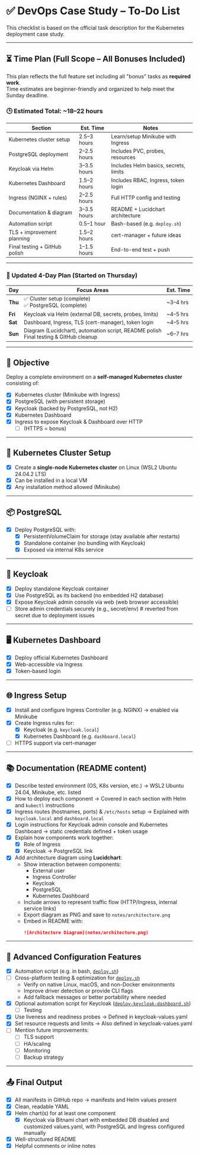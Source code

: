 # ✅ DevOps Case Study – To-Do List
This checklist is based on the official task description for the Kubernetes deployment case study.

---

## ⏳ Time Plan (Full Scope – All Bonuses Included)  
This plan reflects the full feature set including all "bonus" tasks as **required work**.  
Time estimates are beginner-friendly and organized to help meet the Sunday deadline.

### 🕒 Estimated Total: **~18–22 hours**  
| Section                        | Est. Time        | Notes |
|-------------------------------|------------------|-------|
| Kubernetes cluster setup      | 2.5–3 hours      | Learn/setup Minikube with Ingress |
| PostgreSQL deployment         | 2–2.5 hours      | Includes PVC, probes, resources |
| Keycloak via Helm             | 3–3.5 hours      | Includes Helm basics, secrets, limits |
| Kubernetes Dashboard          | 1.5–2 hours      | Includes RBAC, Ingress, token login |
| Ingress (NGINX + rules)       | 2–2.5 hours      | Full HTTP config and testing |
| Documentation & diagram       | 3–3.5 hours      | README + Lucidchart architecture |
| Automation script             | 0.5–1 hour       | Bash-based (e.g. `deploy.sh`) |
| TLS + improvement planning    | 1.5–2 hours      | cert-manager + future ideas |
| Final testing + GitHub polish | 1–1.5 hours      | End-to-end test + push |

---

### 📆 Updated 4-Day Plan (Started on Thursday)  
| Day       | Focus Areas                                                    | Est. Time |
|-----------|----------------------------------------------------------------|-----------|
| **Thu**   | ✅ Cluster setup (complete) <br> ✅ PostgreSQL (complete)     | ~3–4 hrs |
| **Fri**   | Keycloak via Helm (external DB, secrets, probes, limits)       | ~4–5 hrs |
| **Sat**   | Dashboard, Ingress, TLS (cert-manager), token login            | ~4–5 hrs |
| **Sun**   | Diagram (Lucidchart), automation script, README polish <br> Final testing & GitHub cleanup | ~6–7 hrs |

---

## 🧱 Objective  
Deploy a complete environment on a **self-managed Kubernetes cluster** consisting of:

- [x] Kubernetes cluster (Minikube with Ingress)
- [x] PostgreSQL (with persistent storage)
- [x] Keycloak (backed by PostgreSQL, not H2)
- [x] Kubernetes Dashboard
- [x] Ingress to expose Keycloak & Dashboard over HTTP 
  - [ ] (HTTPS = bonus)

---

## 🔧 Kubernetes Cluster Setup  
- [x] Create a **single-node Kubernetes cluster** on Linux (WSL2 Ubuntu 24.04.2 LTS)
- [x] Can be installed in a local VM
- [x] Any installation method allowed (Minikube)

---

## 📦 PostgreSQL  
- [x] Deploy PostgreSQL with:
  - [x] PersistentVolumeClaim for storage (stay available after restarts)
  - [x] Standalone container (no bundling with Keycloak)
  - [x] Exposed via internal K8s service

---

## 🧩 Keycloak  
- [x] Deploy standalone Keycloak container
- [x] Use PostgreSQL as its backend (no embedded H2 database)
- [x] Expose Keycloak admin console via web (web browser accessible)
- [ ] Store admin credentials securely (e.g., secret/env)                     # reverted from secret due to deployment issues 

---

## 🖥️ Kubernetes Dashboard  
- [x] Deploy official Kubernetes Dashboard
- [x] Web-accessible via Ingress
- [x] Token-based login

---

## 🌐 Ingress Setup  
- [x] Install and configure Ingress Controller (e.g. NGINX) -> enabled via Minikube
- [x] Create Ingress rules for:
  - [x] Keycloak (e.g. `keycloak.local`)
  - [x] Kubernetes Dashboard (e.g. `dashboard.local`)
- [ ] HTTPS support via cert-manager

---

## 📚 Documentation (README content)
- [x] Describe tested environment (OS, K8s version, etc.) ->  WSL2 Ubuntu 24.04, Minikube, etc. listed
- [x] How to deploy each component -> Covered in each section with Helm and `kubectl` instructions
- [x] Ingress routes (hostnames, ports) & `/etc/hosts` setup -> Explained with `keycloak.local` and `dashboard.local`
- [x] Login instructions for Keycloak admin console and Kubernetes Dashboard -> static credentials defined + token usage
- [x] Explain how components work together:
  - [x] Role of Ingress
  - [x] Keycloak → PostgreSQL link
- [x] Add architecture diagram using **Lucidchart**:
  - Show interaction between components:
    - External user
    - Ingress Controller
    - Keycloak
    - PostgreSQL
    - Kubernetes Dashboard
  - Include arrows to represent traffic flow (HTTP/Ingress, internal service links)
  - Export diagram as PNG and save to `notes/architecture.png`
  - Embed in README with:
    ```md
    ![Architecture Diagram](notes/architecture.png)
    ```

---

## 🔧 Advanced Configuration Features
- [x] Automation script (e.g. in bash, [`deploy.sh`](deploy.sh))
- [ ] Cross-platform testing & optimization for [`deploy.sh`](deploy.sh)  
  - Verify on native Linux, macOS, and non-Docker environments  
  - Improve driver detection or provide CLI flags  
  - Add fallback messages or better portability where needed
- [x] Optional automation script for Keycloak ([`deploy-keycloak-dashboard.sh`](deploy-keycloak.sh))
  - [ ] Testing
- [x] Use liveness and readiness probes -> Defined in keycloak-values.yaml
- [x] Set resource requests and limits -> Also defined in keycloak-values.yaml
- [ ] Mention future improvements:
  - [ ] TLS support
  - [ ] HA/scaling
  - [ ] Monitoring
  - [ ] Backup strategy

---

## 📤 Final Output
- [x] All manifests in GitHub repo -> manifests and Helm values present
- [x] Clean, readable YAML
- [x] Helm chart(s) for at least one component
  - [x] Keycloak via Bitnami chart with embedded DB disabled and customized values.yaml, with PostgreSQL and Ingress configured manually
- [x] Well-structured README
- [x] Helpful comments or inline notes